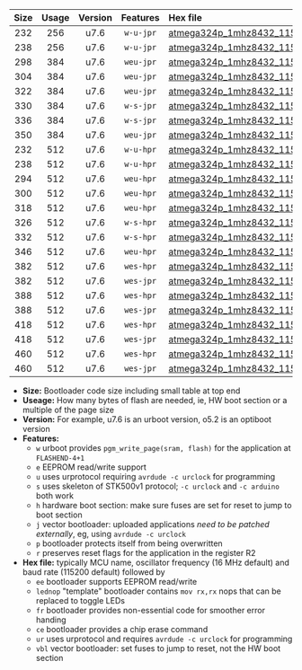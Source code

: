 |Size|Usage|Version|Features|Hex file|
|:-:|:-:|:-:|:-:|:--|
|232|256|u7.6|`w-u-jpr`|[atmega324p_1mhz8432_115200bps_ur_vbl.hex](https://raw.githubusercontent.com/stefanrueger/urboot/main//atmega324p_1mhz8432_115200bps_ur_vbl.hex)|
|238|256|u7.6|`w-u-jpr`|[atmega324p_1mhz8432_115200bps_lednop_ur_vbl.hex](https://raw.githubusercontent.com/stefanrueger/urboot/main//atmega324p_1mhz8432_115200bps_lednop_ur_vbl.hex)|
|298|384|u7.6|`weu-jpr`|[atmega324p_1mhz8432_115200bps_ee_ur_vbl.hex](https://raw.githubusercontent.com/stefanrueger/urboot/main//atmega324p_1mhz8432_115200bps_ee_ur_vbl.hex)|
|304|384|u7.6|`weu-jpr`|[atmega324p_1mhz8432_115200bps_ee_lednop_ur_vbl.hex](https://raw.githubusercontent.com/stefanrueger/urboot/main//atmega324p_1mhz8432_115200bps_ee_lednop_ur_vbl.hex)|
|322|384|u7.6|`weu-jpr`|[atmega324p_1mhz8432_115200bps_ee_lednop_fr_ur_vbl.hex](https://raw.githubusercontent.com/stefanrueger/urboot/main//atmega324p_1mhz8432_115200bps_ee_lednop_fr_ur_vbl.hex)|
|330|384|u7.6|`w-s-jpr`|[atmega324p_1mhz8432_115200bps_vbl.hex](https://raw.githubusercontent.com/stefanrueger/urboot/main//atmega324p_1mhz8432_115200bps_vbl.hex)|
|336|384|u7.6|`w-s-jpr`|[atmega324p_1mhz8432_115200bps_lednop_vbl.hex](https://raw.githubusercontent.com/stefanrueger/urboot/main//atmega324p_1mhz8432_115200bps_lednop_vbl.hex)|
|350|384|u7.6|`weu-jpr`|[atmega324p_1mhz8432_115200bps_ee_lednop_fr_ce_ur_vbl.hex](https://raw.githubusercontent.com/stefanrueger/urboot/main//atmega324p_1mhz8432_115200bps_ee_lednop_fr_ce_ur_vbl.hex)|
|232|512|u7.6|`w-u-hpr`|[atmega324p_1mhz8432_115200bps_ur.hex](https://raw.githubusercontent.com/stefanrueger/urboot/main//atmega324p_1mhz8432_115200bps_ur.hex)|
|238|512|u7.6|`w-u-hpr`|[atmega324p_1mhz8432_115200bps_lednop_ur.hex](https://raw.githubusercontent.com/stefanrueger/urboot/main//atmega324p_1mhz8432_115200bps_lednop_ur.hex)|
|294|512|u7.6|`weu-hpr`|[atmega324p_1mhz8432_115200bps_ee_ur.hex](https://raw.githubusercontent.com/stefanrueger/urboot/main//atmega324p_1mhz8432_115200bps_ee_ur.hex)|
|300|512|u7.6|`weu-hpr`|[atmega324p_1mhz8432_115200bps_ee_lednop_ur.hex](https://raw.githubusercontent.com/stefanrueger/urboot/main//atmega324p_1mhz8432_115200bps_ee_lednop_ur.hex)|
|318|512|u7.6|`weu-hpr`|[atmega324p_1mhz8432_115200bps_ee_lednop_fr_ur.hex](https://raw.githubusercontent.com/stefanrueger/urboot/main//atmega324p_1mhz8432_115200bps_ee_lednop_fr_ur.hex)|
|326|512|u7.6|`w-s-hpr`|[atmega324p_1mhz8432_115200bps.hex](https://raw.githubusercontent.com/stefanrueger/urboot/main//atmega324p_1mhz8432_115200bps.hex)|
|332|512|u7.6|`w-s-hpr`|[atmega324p_1mhz8432_115200bps_lednop.hex](https://raw.githubusercontent.com/stefanrueger/urboot/main//atmega324p_1mhz8432_115200bps_lednop.hex)|
|346|512|u7.6|`weu-hpr`|[atmega324p_1mhz8432_115200bps_ee_lednop_fr_ce_ur.hex](https://raw.githubusercontent.com/stefanrueger/urboot/main//atmega324p_1mhz8432_115200bps_ee_lednop_fr_ce_ur.hex)|
|382|512|u7.6|`wes-hpr`|[atmega324p_1mhz8432_115200bps_ee.hex](https://raw.githubusercontent.com/stefanrueger/urboot/main//atmega324p_1mhz8432_115200bps_ee.hex)|
|382|512|u7.6|`wes-jpr`|[atmega324p_1mhz8432_115200bps_ee_vbl.hex](https://raw.githubusercontent.com/stefanrueger/urboot/main//atmega324p_1mhz8432_115200bps_ee_vbl.hex)|
|388|512|u7.6|`wes-hpr`|[atmega324p_1mhz8432_115200bps_ee_lednop.hex](https://raw.githubusercontent.com/stefanrueger/urboot/main//atmega324p_1mhz8432_115200bps_ee_lednop.hex)|
|388|512|u7.6|`wes-jpr`|[atmega324p_1mhz8432_115200bps_ee_lednop_vbl.hex](https://raw.githubusercontent.com/stefanrueger/urboot/main//atmega324p_1mhz8432_115200bps_ee_lednop_vbl.hex)|
|418|512|u7.6|`wes-hpr`|[atmega324p_1mhz8432_115200bps_ee_lednop_fr.hex](https://raw.githubusercontent.com/stefanrueger/urboot/main//atmega324p_1mhz8432_115200bps_ee_lednop_fr.hex)|
|418|512|u7.6|`wes-jpr`|[atmega324p_1mhz8432_115200bps_ee_lednop_fr_vbl.hex](https://raw.githubusercontent.com/stefanrueger/urboot/main//atmega324p_1mhz8432_115200bps_ee_lednop_fr_vbl.hex)|
|460|512|u7.6|`wes-hpr`|[atmega324p_1mhz8432_115200bps_ee_lednop_fr_ce.hex](https://raw.githubusercontent.com/stefanrueger/urboot/main//atmega324p_1mhz8432_115200bps_ee_lednop_fr_ce.hex)|
|460|512|u7.6|`wes-jpr`|[atmega324p_1mhz8432_115200bps_ee_lednop_fr_ce_vbl.hex](https://raw.githubusercontent.com/stefanrueger/urboot/main//atmega324p_1mhz8432_115200bps_ee_lednop_fr_ce_vbl.hex)|

- **Size:** Bootloader code size including small table at top end
- **Useage:** How many bytes of flash are needed, ie, HW boot section or a multiple of the page size
- **Version:** For example, u7.6 is an urboot version, o5.2 is an optiboot version
- **Features:**
  + `w` urboot provides `pgm_write_page(sram, flash)` for the application at `FLASHEND-4+1`
  + `e` EEPROM read/write support
  + `u` uses urprotocol requiring `avrdude -c urclock` for programming
  + `s` uses skeleton of STK500v1 protocol; `-c urclock` and `-c arduino` both work
  + `h` hardware boot section: make sure fuses are set for reset to jump to boot section
  + `j` vector bootloader: uploaded applications *need to be patched externally*, eg, using `avrdude -c urclock`
  + `p` bootloader protects itself from being overwritten
  + `r` preserves reset flags for the application in the register R2
- **Hex file:** typically MCU name, oscillator frequency (16 MHz default) and baud rate (115200 default) followed by
  + `ee` bootloader supports EEPROM read/write
  + `lednop` "template" bootloader contains `mov rx,rx` nops that can be replaced to toggle LEDs
  + `fr` bootloader provides non-essential code for smoother error handing
  + `ce` bootloader provides a chip erase command
  + `ur` uses urprotocol and requires `avrdude -c urclock` for programming
  + `vbl` vector bootloader: set fuses to jump to reset, not the HW boot section
